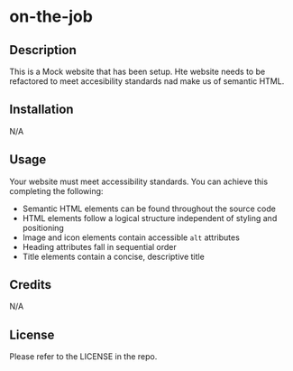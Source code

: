 # on-the-job

## Description
This is a Mock website that has been setup. Hte website needs to be refactored to meet accesibility standards nad make us of semantic HTML.
## Installation

N/A

## Usage 
Your website must meet accessibility standards. You can achieve this completing the following:

* Semantic HTML elements can be found throughout the source code
* HTML elements follow a logical structure independent of styling and positioning
* Image and icon elements contain accessible `alt` attributes
* Heading attributes fall in sequential order
* Title elements contain a concise, descriptive title

## Credits

N/A
## License

Please refer to the LICENSE in the repo.


